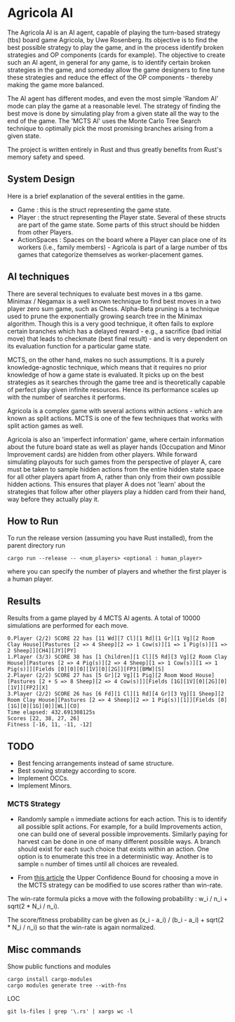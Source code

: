 # Agricola AI

The Agricola AI is an AI agent, capable of playing the turn-based strategy (tbs) board game Agricola, by Uwe Rosenberg. Its objective is to find the best possible strategy to play the game, and in the process identify broken strategies and OP components (cards for example). The objective to create such an AI agent, in general for any game, is to identify certain broken strategies in the game, and someday allow the game designers to fine tune these strategies and reduce the effect of the OP components - thereby making the game more balanced.

The AI agent has different modes, and even the most simple 'Random AI' mode can play the game at a reasonable level. The strategy of finding the best move is done by simulating play from a given state all the way to the end of the game. The 'MCTS AI' uses the Monte Carlo Tree Search technique to optimally pick the most promising branches arising from a given state.

The project is written entirely in Rust and thus greatly benefits from Rust's memory safety and speed.

## System Design

Here is a brief explanation of the several entities in the game. 
- Game : this is the struct representing the game state.
- Player : the struct representing the Player state. Several of these structs are part of the game state. Some parts of this struct should be hidden from other Players.
- ActionSpaces : Spaces on the board where a Player can place one of its workers (i.e., family members) - Agricola is part of a large number of tbs games that categorize themselves as worker-placement games.

## AI techniques

There are several techniques to evaluate best moves in a tbs game. Minimax / Negamax is a well known technique to find best moves in a two player zero sum game, such as Chess. Alpha-Beta pruning is a technique used to prune the exponentially growing search tree in the Minimax algorithm. Though this is a very good technique, it often fails to explore certain branches which has a delayed reward - e.g., a sacrifice (bad initial move) that leads to checkmate (best final result) - and is very dependent on its evaluation function for a particular game state. 

MCTS, on the other hand, makes no such assumptions. It is a purely knowledge-agnostic technique, which means that it requires no prior knowledge of how a game state is evaluated. It picks up on the best strategies as it searches through the game tree and is theoretically capable of perfect play given infinite resources. Hence its performance scales up with the number of searches it performs.

Agricola is a complex game with several actions within actions - which are known as split actions. MCTS is one of the few techniques that works with split action games as well.

Agricola is also an 'imperfect information' game, where certain information about the future board state as well as player hands (Occupation and Minor Improvement cards) are hidden from other players. While forward simulating playouts for such games from the perspective of player A, care must be taken to sample hidden actions from the entire hidden state space for all other players apart from A, rather than only from their own possible hidden actions. This ensures that player A does not 'learn' about the strategies that follow after other players play a hidden card from their hand, way before they actually play it.

## How to Run

To run the release version (assuming you have Rust installed), from the parent directory run 

```
cargo run --release -- <num_players> <optional : human_player>
```

where you can specify the number of players and whether the first player is a human player.


## Results

Results from a game played by 4 MCTS AI agents. A total of 10000 simulations are performed for each move.

```
0.Player (2/2) SCORE 22 has [11 Wd][7 Cl][1 Rd][1 Gr][1 Vg][2 Room Clay House][Pastures [2 => 4 Sheep][2 => 1 Cow(s)][1 => 1 Pig(s)][1 => 2 Sheep]][CH4][JY][PY]
1.Player (3/3) SCORE 38 has [1 Children][1 Cl][5 Rd][3 Vg][2 Room Clay House][Pastures [2 => 4 Pig(s)][2 => 4 Sheep][1 => 1 Cow(s)][1 => 1 Pig(s)]][Fields [0][0][0][1V][0][2G]][FP3][BMW][S]
2.Player (2/2) SCORE 27 has [5 Gr][2 Vg][1 Pig][2 Room Wood House][Pastures [2 + S => 8 Sheep][2 => 4 Cow(s)]][Fields [1G][1V][0][2G][0][1V]][FP2][X]
3.Player (2/2) SCORE 26 has [6 Fd][1 Cl][1 Rd][4 Gr][3 Vg][1 Sheep][2 Room Clay House][Pastures [2 => 4 Sheep][2 => 1 Pig(s)][1]][Fields [0][1G][0][1G][0]][WL][CO]
Time elapsed: 432.691308125s
Scores [22, 38, 27, 26]
Fitness [-16, 11, -11, -12]
```

## TODO

- Best fencing arrangements instead of same structure.
- Best sowing strategy according to score.
- Implement OCCs.
- Implement Minors.

### MCTS Strategy

- Randomly sample `n` immediate actions for each action. This is to identify all possible split actions. For example, for a build Improvements action, one can build one of several possible improvements. Similarly paying for harvest can be done in one of many different possible ways. A branch should exist for each such choice that exists within an action. One option is to enumerate this tree in a deterministic way. Another is to sample `n` number of times until all choices are revealed. 

- From [this article](https://stackoverflow.com/questions/36664993/mcts-uct-with-a-scoring-system) the Upper Confidence Bound for choosing a move in the MCTS strategy can be modified to use scores rather than win-rate. 

The win-rate formula picks a move with the following probability : w_i / n_i + sqrt(2 * N_i / n_i). 

The score/fitness probability can be given as (x_i - a_i) / (b_i - a_i) + sqrt(2 * N_i / n_i) so that the win-rate is again normalized.

## Misc commands

Show public functions and modules

```
cargo install cargo-modules
cargo modules generate tree --with-fns
```

LOC

```
git ls-files | grep '\.rs' | xargs wc -l
```
